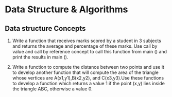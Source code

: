 # Data Structure & Algorithms

## Data structure Concepts

1. Write a function that receives marks scored by a student in 3 subjects and returns the average and percentage of these marks. Use call by value and call by reference concept to call this function from main () and print the results in main ().

2. Write a function to compute the distance between two points and use it to develop another function that will compute the area of the triangle whose vertices are A(x1,y1),B(x2,y2), and C(x3,y3).Use these functions to develop a function which returns a value 1 if the point (x,y) lies inside the triangle ABC, otherwise a value 0.
